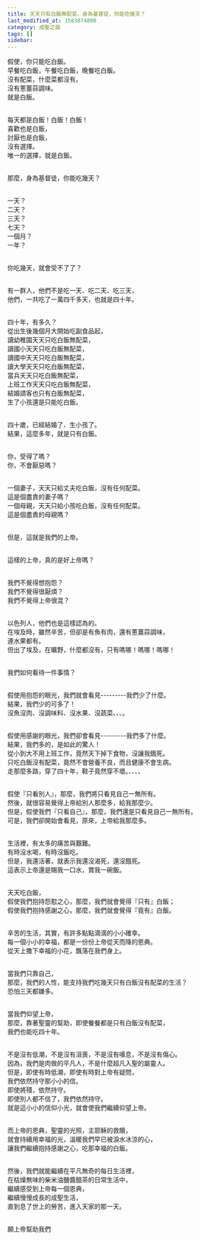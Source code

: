 ```yaml
---
title: 天天只有白飯無配菜，身為基督徒，你能吃幾天？
last_modified_at: 1583074800
category: 成聖之路
tags: []
sidebar: 
---
```


<p>假使，你只能吃白飯。<br/>
早餐吃白飯，午餐吃白飯，晚餐吃白飯。<br/>
沒有配菜，什麼菜都沒有。<br/>
沒有蔥薑蒜調味。<br/>
就是白飯。</p>
<p><br/>
每天都是白飯！白飯！白飯！<br/>
喜歡也是白飯，<br/>
討厭也是白飯，<br/>
沒有選擇。<br/>
唯一的選擇，就是白飯。</p>
<p><br/>
那麼，身為基督徒，你能吃幾天？</p>
<p><br/>
一天？<br/>
二天？<br/>
三天？<br/>
七天？<br/>
一個月？<br/>
一年？</p>
<p><br/>
你吃幾天，就會受不了了？</p>
<p><br/>
有一群人，他們不是吃一天、吃二天、吃三天，<br/>
他們，一共吃了一萬四千多天，也就是四十年。</p>
<p><br/>
四十年，有多久？<br/>
從出生後幾個月大開始吃副食品起，<br/>
讀幼稚園天天只吃白飯無配菜，<br/>
讀國小天天只吃白飯無配菜，<br/>
讀國中天天只吃白飯無配菜，<br/>
讀大學天天只吃白飯無配菜，<br/>
當兵天天只吃白飯無配菜，<br/>
上班工作天天只吃白飯無配菜，<br/>
結婚請客也只有白飯無配菜，<br/>
生了小孩還是只能吃白飯。</p>
<p><br/>
四十歲，已經結婚了、生小孩了。<br/>
結果，這麼多年，就是只有白飯。</p>
<p><br/>
你，受得了嗎？<br/>
你，不會厭惡嗎？</p>
<p><br/>
一個妻子，天天只給丈夫吃白飯，沒有任何配菜。<br/>
這是個盡責的妻子嗎？<br/>
一個母親，天天只給小孩吃白飯，沒有任何配菜。<br/>
這是個盡責的母親嗎？</p>
<p><br/>
但是，這就是我們的上帝。</p>
<p><br/>
這樣的上帝，真的是好上帝嗎？</p>
<p><br/>
我們不覺得想抱怨？<br/>
我們不覺得很厭煩？<br/>
我們不覺得上帝很混？</p>
<p><br/>
以色列人，他們也是這樣認為的。<br/>
在埃及時，雖然辛苦，但卻是有魚有肉，還有蔥薑蒜調味，<br/>
連水果都有。<br/>
但出了埃及，在曠野，什麼都沒有，只有嗎哪！嗎哪！嗎哪！</p>
<p><br/>
我們如何看待一件事情？</p>
<p><br/>
假使用抱怨的眼光，我們就會看見---------我們少了什麼。<br/>
結果，我們少的可多了！<br/>
沒魚沒肉、沒調味料、沒水果、沒蔬菜、、、。</p>
<p><br/>
假使用感謝的眼光，我們卻會看見---------我們多了什麼。<br/>
結果，我們多的，是如此的驚人！<br/>
從小到大不用上班工作，竟然天下掉下食物，沒讓我餓死。<br/>
只吃白飯沒有配菜，竟然不會營養不良，而且健康不會生病。<br/>
走那麼多路，穿了四十年，鞋子竟然穿不壞。、、、、</p>
<p><br/>
假使『只看別人』，那麼，我們將只看見自己一無所有。<br/>
然後，就很容易覺得上帝給別人那麼多，給我那麼少。<br/>
但是，假使我們『只看自己』，那麼，我們還是只看見自己一無所有。<br/>
可是，我們卻開始會看見，原來，上帝給我那麼多。</p>
<p><br/>
生活裡，有太多的痛苦與艱難。<br/>
有時沒水喝，有時沒飯吃。<br/>
但是，我還活著，就表示我還沒渴死，還沒餓死。<br/>
這表示上帝還是賜我一口水，賞我一碗飯。</p>
<p><br/>
天天吃白飯，<br/>
假使我們抱持怨懟之心，那麼，我們就會覺得『只有』白飯；<br/>
假使我們抱持感謝之心，那麼，我們就會覺得『竟有』白飯。</p>
<p><br/>
辛苦的生活，其實，有許多點點滴滴的小小確幸。<br/>
每一個小小的幸福，都是一份份上帝從天而降的恩典。<br/>
從天上撒下幸福的小花，飄落在我們身上。</p>
<p><br/>
當我們只靠自己，<br/>
那麼，我們的人性，能支持我們吃幾天只有白飯沒有配菜的生活？<br/>
恐怕三天都嫌多。</p>
<p><br/>
當我們仰望上帝，<br/>
那麼，靠著聖靈的幫助，即使餐餐都是只有白飯沒有配菜，<br/>
我們也能吃四十年。</p>
<p><br/>
不是沒有低潮，不是沒有沮喪，不是沒有嘆息，不是沒有傷心。<br/>
因為，我們是肉做的平凡人，不是什麼超凡入聖的屬靈人。<br/>
但是，即使有時低潮，即使有時對上帝有疑問，<br/>
我們依然持守那小小的信。<br/>
即使將殘，依然持守。<br/>
即使別人都不信了，我們依然持守。<br/>
就是這小小的信仰小光，就會使我們繼續仰望上帝。</p>
<p><br/>
而上帝的恩典，聖靈的光照，主耶穌的救贖，<br/>
就會持續用幸福的光，溫暖我們早已被淚水冰涼的心，<br/>
讓我們繼續抱持感謝之心，吃那幸福的白飯。</p>
<p><br/>
然後，我們就能繼續在平凡無奇的每日生活裡，<br/>
在枯燥無味的柴米油鹽醬醋茶的日常生活中，<br/>
繼續感受到上帝每一個恩典，<br/>
繼續慢慢成長的成聖生活，<br/>
直到息了世上的勞苦，進入天家的那一天。</p>
<p><br/>
願上帝幫助我們</p>
